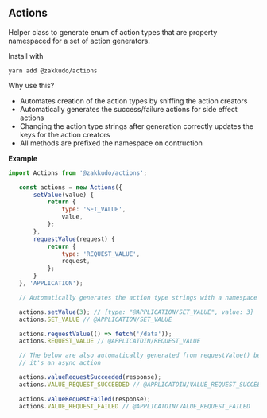 <a name="module_Actions"></a>

## Actions
Helper class to generate enum of action types that are
property namespaced for a set of action generators.

Install with

```
yarn add @zakkudo/actions
```

Why use this?

- Automates creation of the action types by sniffing the action creators
- Automatically generates the success/failure actions for side effect actions
- Changing the action type strings after generation correctly updates the keys for the action creators
- All methods are prefixed the namespace on contruction

**Example**  
```js
import Actions from '@zakkudo/actions';

   const actions = new Actions({
       setValue(value) {
           return {
               type: 'SET_VALUE',
               value,
           };
       },
       requestValue(request) {
           return {
               type: 'REQUEST_VALUE',
               request,
           };
       }
   }, 'APPLICATION');

   // Automatically generates the action type strings with a namespace

   actions.setValue(3); // {type: "@APPLICATION/SET_VALUE", value: 3}
   actions.SET_VALUE // @APPLICATION/SET_VALUE

   actions.requestValue(() => fetch('/data'));
   actions.REQUEST_VALUE // @APPLICATOIN/REQUEST_VALUE

   // The below are also automatically generated from requestValue() because
   // it's an async action

   actions.valueRequestSucceeded(response);
   actions.VALUE_REQUEST_SUCCEEDED // @APPLICATOIN/VALUE_REQUEST_SUCCEEDED

   actions.valueRequestFailed(response);
   actions.VALUE_REQUEST_FAILED // @APPLICATOIN/VALUE_REQUEST_FAILED
```
